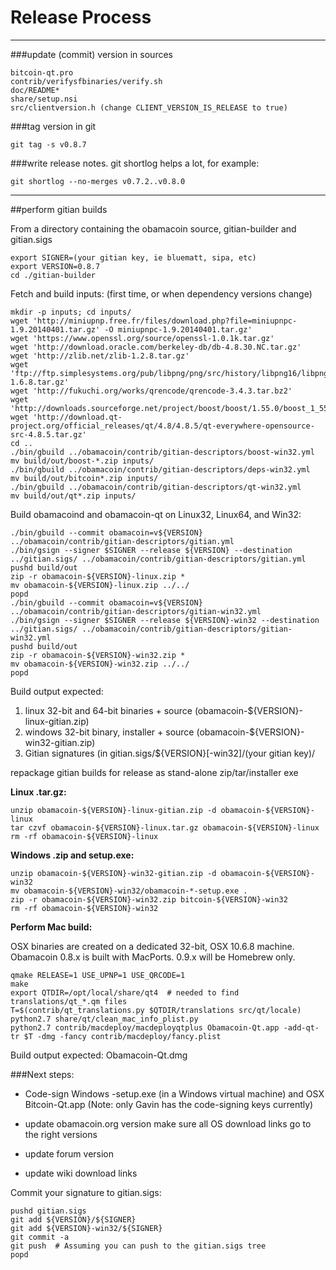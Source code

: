 Release Process
====================

* * *

###update (commit) version in sources


	bitcoin-qt.pro
	contrib/verifysfbinaries/verify.sh
	doc/README*
	share/setup.nsi
	src/clientversion.h (change CLIENT_VERSION_IS_RELEASE to true)

###tag version in git

	git tag -s v0.8.7

###write release notes. git shortlog helps a lot, for example:

	git shortlog --no-merges v0.7.2..v0.8.0

* * *

##perform gitian builds

 From a directory containing the obamacoin source, gitian-builder and gitian.sigs
  
	export SIGNER=(your gitian key, ie bluematt, sipa, etc)
	export VERSION=0.8.7
	cd ./gitian-builder

 Fetch and build inputs: (first time, or when dependency versions change)

	mkdir -p inputs; cd inputs/
	wget 'http://miniupnp.free.fr/files/download.php?file=miniupnpc-1.9.20140401.tar.gz' -O miniupnpc-1.9.20140401.tar.gz'
	wget 'https://www.openssl.org/source/openssl-1.0.1k.tar.gz'
	wget 'http://download.oracle.com/berkeley-db/db-4.8.30.NC.tar.gz'
	wget 'http://zlib.net/zlib-1.2.8.tar.gz'
	wget 'ftp://ftp.simplesystems.org/pub/libpng/png/src/history/libpng16/libpng-1.6.8.tar.gz'
	wget 'http://fukuchi.org/works/qrencode/qrencode-3.4.3.tar.bz2'
	wget 'http://downloads.sourceforge.net/project/boost/boost/1.55.0/boost_1_55_0.tar.bz2'
	wget 'http://download.qt-project.org/official_releases/qt/4.8/4.8.5/qt-everywhere-opensource-src-4.8.5.tar.gz'
	cd ..
	./bin/gbuild ../obamacoin/contrib/gitian-descriptors/boost-win32.yml
	mv build/out/boost-*.zip inputs/
	./bin/gbuild ../obamacoin/contrib/gitian-descriptors/deps-win32.yml
	mv build/out/bitcoin*.zip inputs/
	./bin/gbuild ../obamacoin/contrib/gitian-descriptors/qt-win32.yml
	mv build/out/qt*.zip inputs/

 Build obamacoind and obamacoin-qt on Linux32, Linux64, and Win32:
  
	./bin/gbuild --commit obamacoin=v${VERSION} ../obamacoin/contrib/gitian-descriptors/gitian.yml
	./bin/gsign --signer $SIGNER --release ${VERSION} --destination ../gitian.sigs/ ../obamacoin/contrib/gitian-descriptors/gitian.yml
	pushd build/out
	zip -r obamacoin-${VERSION}-linux.zip *
	mv obamacoin-${VERSION}-linux.zip ../../
	popd
	./bin/gbuild --commit obamacoin=v${VERSION} ../obamacoin/contrib/gitian-descriptors/gitian-win32.yml
	./bin/gsign --signer $SIGNER --release ${VERSION}-win32 --destination ../gitian.sigs/ ../obamacoin/contrib/gitian-descriptors/gitian-win32.yml
	pushd build/out
	zip -r obamacoin-${VERSION}-win32.zip *
	mv obamacoin-${VERSION}-win32.zip ../../
	popd

  Build output expected:

  1. linux 32-bit and 64-bit binaries + source (obamacoin-${VERSION}-linux-gitian.zip)
  2. windows 32-bit binary, installer + source (obamacoin-${VERSION}-win32-gitian.zip)
  3. Gitian signatures (in gitian.sigs/${VERSION}[-win32]/(your gitian key)/

repackage gitian builds for release as stand-alone zip/tar/installer exe

**Linux .tar.gz:**

	unzip obamacoin-${VERSION}-linux-gitian.zip -d obamacoin-${VERSION}-linux
	tar czvf obamacoin-${VERSION}-linux.tar.gz obamacoin-${VERSION}-linux
	rm -rf obamacoin-${VERSION}-linux

**Windows .zip and setup.exe:**

	unzip obamacoin-${VERSION}-win32-gitian.zip -d obamacoin-${VERSION}-win32
	mv obamacoin-${VERSION}-win32/obamacoin-*-setup.exe .
	zip -r obamacoin-${VERSION}-win32.zip bitcoin-${VERSION}-win32
	rm -rf obamacoin-${VERSION}-win32

**Perform Mac build:**

  OSX binaries are created on a dedicated 32-bit, OSX 10.6.8 machine.
  Obamacoin 0.8.x is built with MacPorts.  0.9.x will be Homebrew only.

	qmake RELEASE=1 USE_UPNP=1 USE_QRCODE=1
	make
	export QTDIR=/opt/local/share/qt4  # needed to find translations/qt_*.qm files
	T=$(contrib/qt_translations.py $QTDIR/translations src/qt/locale)
	python2.7 share/qt/clean_mac_info_plist.py
	python2.7 contrib/macdeploy/macdeployqtplus Obamacoin-Qt.app -add-qt-tr $T -dmg -fancy contrib/macdeploy/fancy.plist

 Build output expected: Obamacoin-Qt.dmg

###Next steps:

* Code-sign Windows -setup.exe (in a Windows virtual machine) and
  OSX Bitcoin-Qt.app (Note: only Gavin has the code-signing keys currently)

* update obamacoin.org version
  make sure all OS download links go to the right versions

* update forum version

* update wiki download links

Commit your signature to gitian.sigs:

	pushd gitian.sigs
	git add ${VERSION}/${SIGNER}
	git add ${VERSION}-win32/${SIGNER}
	git commit -a
	git push  # Assuming you can push to the gitian.sigs tree
	popd

